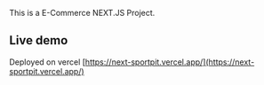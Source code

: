 This is a E-Commerce NEXT.JS Project.

## Live demo

Deployed on vercel [https://next-sportpit.vercel.app/](https://next-sportpit.vercel.app/)
